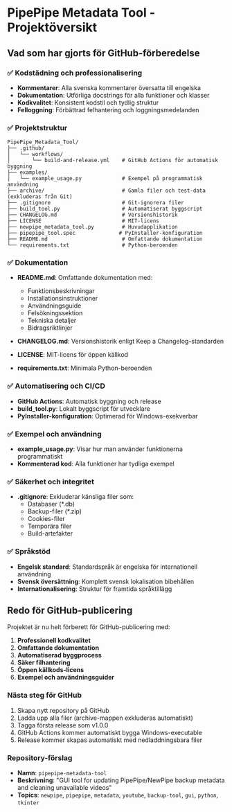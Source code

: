 # PipePipe Metadata Tool - Projektöversikt

## Vad som har gjorts för GitHub-förberedelse

### ✅ Kodstädning och professionalisering
- **Kommentarer**: Alla svenska kommentarer översatta till engelska
- **Dokumentation**: Utförliga docstrings för alla funktioner och klasser
- **Kodkvalitet**: Konsistent kodstil och tydlig struktur
- **Felloggning**: Förbättrad felhantering och loggningsmedelanden

### ✅ Projektstruktur
```
PipePipe_Metadata_Tool/
├── .github/
│   └── workflows/
│       └── build-and-release.yml    # GitHub Actions för automatisk byggning
├── examples/
│   └── example_usage.py             # Exempel på programmatisk användning
├── archive/                         # Gamla filer och test-data (exkluderas från Git)
├── .gitignore                       # Git-ignorera filer
├── build_tool.py                    # Automatiserat byggscript
├── CHANGELOG.md                     # Versionshistorik
├── LICENSE                          # MIT-licens
├── newpipe_metadata_tool.py         # Huvudapplikation
├── pipepipe_tool.spec              # PyInstaller-konfiguration
├── README.md                        # Omfattande dokumentation
└── requirements.txt                 # Python-beroenden
```

### ✅ Dokumentation
- **README.md**: Omfattande dokumentation med:
  - Funktionsbeskrivningar
  - Installationsinstruktioner
  - Användningsguide
  - Felsökningssektion
  - Tekniska detaljer
  - Bidragsriktlinjer

- **CHANGELOG.md**: Versionshistorik enligt Keep a Changelog-standarden
- **LICENSE**: MIT-licens för öppen källkod
- **requirements.txt**: Minimala Python-beroenden

### ✅ Automatisering och CI/CD
- **GitHub Actions**: Automatisk byggning och release
- **build_tool.py**: Lokalt byggscript för utvecklare
- **PyInstaller-konfiguration**: Optimerad för Windows-exekverbar

### ✅ Exempel och användning
- **example_usage.py**: Visar hur man använder funktionerna programmatiskt
- **Kommenterad kod**: Alla funktioner har tydliga exempel

### ✅ Säkerhet och integritet
- **.gitignore**: Exkluderar känsliga filer som:
  - Databaser (*.db)
  - Backup-filer (*.zip)
  - Cookies-filer
  - Temporära filer
  - Build-artefakter

### ✅ Språkstöd
- **Engelsk standard**: Standardspråk är engelska för internationell användning
- **Svensk översättning**: Komplett svensk lokalisation bibehållen
- **Internationalisering**: Struktur för framtida språktillägg

## Redo för GitHub-publicering

Projektet är nu helt förberett för GitHub-publicering med:

1. **Professionell kodkvalitet**
2. **Omfattande dokumentation**
3. **Automatiserad byggprocess**
4. **Säker filhantering**
5. **Öppen källkods-licens**
6. **Exempel och användningsguider**

### Nästa steg för GitHub
1. Skapa nytt repository på GitHub
2. Ladda upp alla filer (archive-mappen exkluderas automatiskt)
3. Tagga första release som v1.0.0
4. GitHub Actions kommer automatiskt bygga Windows-executable
5. Release kommer skapas automatiskt med nedladdningsbara filer

### Repository-förslag
- **Namn**: `pipepipe-metadata-tool`
- **Beskrivning**: "GUI tool for updating PipePipe/NewPipe backup metadata and cleaning unavailable videos"
- **Topics**: `newpipe`, `pipepipe`, `metadata`, `youtube`, `backup-tool`, `gui`, `python`, `tkinter`

